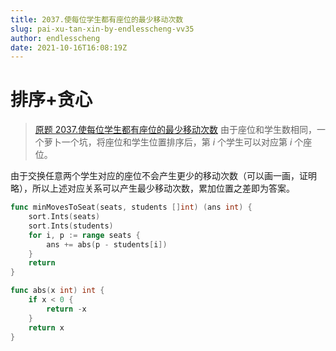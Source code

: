 ```yaml
---
title: 2037.使每位学生都有座位的最少移动次数
slug: pai-xu-tan-xin-by-endlesscheng-vv35
author: endlesscheng
date: 2021-10-16T16:08:19Z
---
```

# 排序+贪心
 
> [原题 2037.使每位学生都有座位的最少移动次数](https://leetcode.cn/problems/minimum-number-of-moves-to-seat-everyone)
由于座位和学生数相同，一个萝卜一个坑，将座位和学生位置排序后，第 $i$ 个学生可以对应第 $i$ 个座位。

由于交换任意两个学生对应的座位不会产生更少的移动次数（可以画一画，证明略），所以上述对应关系可以产生最少移动次数，累加位置之差即为答案。

```go
func minMovesToSeat(seats, students []int) (ans int) {
	sort.Ints(seats)
	sort.Ints(students)
	for i, p := range seats {
		ans += abs(p - students[i])
	}
	return
}

func abs(x int) int {
	if x < 0 {
		return -x
	}
	return x
}
```

